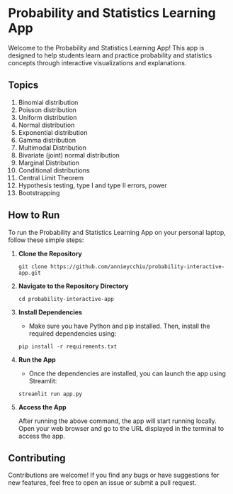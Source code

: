 # Probability and Statistics Learning App

Welcome to the Probability and Statistics Learning App! This app is designed to help students learn and practice probability and statistics concepts through interactive visualizations and explanations.

## Topics

1. Binomial distribution
2. Poisson distribution
3. Uniform distribution
4. Normal distribution
5. Exponential distribution
6. Gamma distribution
7. Multimodal Distribution
8. Bivariate (joint) normal distribution
9. Marginal Distribution
10. Conditional distributions
11. Central Limit Theorem
12. Hypothesis testing, type I and type II errors, power
13. Bootstrapping

## How to Run

To run the Probability and Statistics Learning App on your personal laptop, follow these simple steps:

1. **Clone the Repository**

   ```
   git clone https://github.com/annieycchiu/probability-interactive-app.git
   ```

2. **Navigate to the Repository Directory**

   ```
   cd probability-interactive-app
   ```

3. **Install Dependencies**

   - Make sure you have Python and pip installed. Then, install the required dependencies using:

   ```
   pip install -r requirements.txt
   ```

4. **Run the App**

   - Once the dependencies are installed, you can launch the app using Streamlit:

   ```
   streamlit run app.py
   ```

5. **Access the App**

   After running the above command, the app will start running locally. Open your web browser and go to the URL displayed in the terminal to access the app.

## Contributing

Contributions are welcome! If you find any bugs or have suggestions for new features, feel free to open an issue or submit a pull request.

